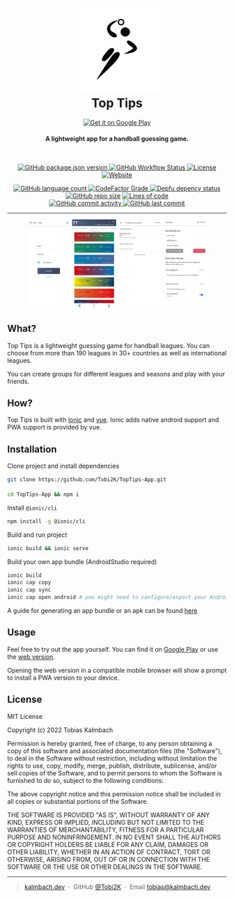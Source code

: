 <h1 align="center">
  <br>
  <a href="http://toptips.page"><img src="./public/assets/icon/rounded_icon.png" alt="Top Tips" width="200"></a>
  <br>
  Top Tips
  <br>
</h1>
<p align="center">
  <a href='https://play.google.com/store/apps/details?id=app.kalmbach.dev&pcampaignid=pcampaignidMKT-Other-global-all-co-prtnr-py-PartBadge-Mar2515-1'><img alt='Get it on Google Play' src='https://play.google.com/intl/en_us/badges/static/images/badges/en_badge_web_generic.png' width=150/></a>
  <!-- Google Play and the Google Play logo are trademarks of Google LLC. -->
</p>

<h4 align="center">A lightweight app for a handball guessing game.</h4>
<br>
<p align="center">
  <a href="#readme">
    <img alt="GitHub package.json version" src="https://img.shields.io/github/package-json/v/Tobi2K/TopTips-App?style=for-the-badge">
  </a>
  <a href="#readme">
    <img alt="GitHub Workflow Status" src="https://img.shields.io/github/actions/workflow/status/Tobi2K/TopTips-App/firebase-hosting-merge.yml?branch=main&style=for-the-badge">
  </a>
  <a href="#license">
    <img alt="License" src="https://img.shields.io/github/license/Tobi2K/TopTips-App?style=for-the-badge">
  </a>
  <a href="https://toptips.page">
    <img alt="Website" src="https://img.shields.io/website?down_message=offline&style=for-the-badge&up_message=online&url=https%3A%2F%2Ftoptips.page">
  </a>
</p>
<p align="center">
  <a href="#readme">
    <img alt="GitHub language count" src="https://img.shields.io/github/languages/count/Tobi2K/TopTips-App">
  </a>
  <a href="https://www.codefactor.io/repository/github/tobi2k/toptips-app">
    <img alt="CodeFactor Grade" src="https://img.shields.io/codefactor/grade/github/Tobi2K/TopTips-App">
  </a>
  <a href="https://depfu.com/github/Tobi2K/TopTips-App?project_id=35393">
  <img alt="Depfu depency status" src="https://badges.depfu.com/badges/ba1b5b572e1e6f563a0cbb0964ea6fe3/overview.svg">
  </a>
  <a href="#readme">
    <img alt="GitHub repo size" src="https://img.shields.io/github/repo-size/Tobi2K/TopTips-App"></a>
  <a href="#readme">
    <img alt="Lines of code" src="https://tokei.ekzhang.com/b1/github/Tobi2K/TopTips-App">
  </a>
  <br>
  <a href="#readme">
    <img alt="GitHub commit activity" src="https://img.shields.io/github/commit-activity/m/Tobi2K/TopTips-App">
  </a>
  <a href="#readme">
    <img alt="GitHub last commit" src="https://img.shields.io/github/last-commit/Tobi2K/TopTips-App">
  </a>
</p>

<hr>

<p align="center">
  <img src="./public/assets/screenshots/login_light.jpg" width=20%>
  <img src="./public/assets/screenshots/play_light.jpg" width=20%>
  <img src="./public/assets/screenshots/create_group.jpg" width=20%>
  <img src="./public/assets/screenshots/settings.jpg" width=20%>
</p>

## What?

Top Tips is a lightweight guessing game for handball leagues. You can choose from more than 190 leagues in 30+ countries as well as international leagues.

You can create groups for different leagues and seasons and play with your friends.

## How?

Top Tips is built with [ionic](https://ionicframework.com/) and [vue](https://vuejs.org/). Ionic adds native android support and PWA support is provided by vue.

## Installation

Clone project and install dependencies

```bash
git clone https://github.com/Tobi2K/TopTips-App.git

cd TopTips-App && npm i
```

Install `@ionic/cli`

```bash
npm install -g @ionic/cli
```

Build and run project

```bash
ionic build && ionic serve
```

Build your own app bundle (AndroidStudio required)

```bash
ionic build
ionic cap copy
ionic cap sync
ionic cap open android # you might need to configure/export your AndroidStudio path
```

A guide for generating an app bundle or an apk can be found [here](https://developer.android.com/studio/publish/app-signing#generate-key)

## Usage

Feel free to try out the app yourself. You can find it on [Google Play](https://play.google.com/store/apps/details?id=app.kalmbach.dev) or use the [web version](https://toptips.page).

Opening the web version in a compatible mobile browser will show a prompt to install a PWA version to your device.

## License

MIT License

Copyright (c) 2022 Tobias Kalmbach

Permission is hereby granted, free of charge, to any person obtaining a copy of this software and associated documentation files (the "Software"), to deal in the Software without restriction, including without limitation the rights to use, copy, modify, merge, publish, distribute, sublicense, and/or sell copies of the Software, and to permit persons to whom the Software is furnished to do so, subject to the following conditions:

The above copyright notice and this permission notice shall be included in all copies or substantial portions of the Software.

THE SOFTWARE IS PROVIDED "AS IS", WITHOUT WARRANTY OF ANY KIND, EXPRESS OR IMPLIED, INCLUDING BUT NOT LIMITED TO THE WARRANTIES OF MERCHANTABILITY, FITNESS FOR A PARTICULAR PURPOSE AND NONINFRINGEMENT. IN NO EVENT SHALL THE AUTHORS OR COPYRIGHT HOLDERS BE LIABLE FOR ANY CLAIM, DAMAGES OR OTHER LIABILITY, WHETHER IN AN ACTION OF CONTRACT, TORT OR OTHERWISE, ARISING FROM, OUT OF OR IN CONNECTION WITH THE SOFTWARE OR THE USE OR OTHER DEALINGS IN THE SOFTWARE.

---

> [kalmbach.dev](https://www.kalmbach.dev) &nbsp;&middot;&nbsp;
> GitHub [@Tobi2K](https://github.com/Tobi2K) &nbsp;&middot;&nbsp;
> Email [tobias@kalmbach.dev](mailto:tobias@kalmbach.dev)
